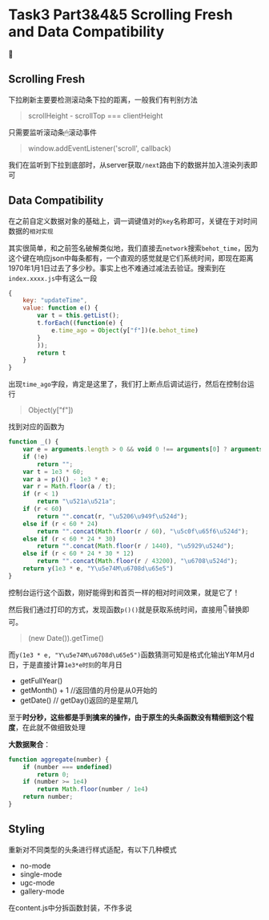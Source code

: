 # Task3 Part3&4&5 Scrolling Fresh and Data Compatibility

🔧

## Scrolling Fresh

下拉刷新主要要检测滚动条下拉的距离，一般我们有判别方法

> scrollHeight - scrollTop === clientHeight

只需要监听滚动条🖱滚动事件

> window.addEventListener('scroll', callback)

我们在监听到下拉到底部时，从server获取`/next`路由下的数据并加入渲染列表即可

## Data Compatibility

在之前自定义数据对象的基础上，调一调键值对的`key`名称即可，关键在于对时间数据的`相对实现`

其实很简单，和之前签名破解类似地，我们直接去`network`搜索`behot_time`，因为这个键在响应json中每条都有，一个直观的感觉就是它们系统时间，即现在距离1970年1月1日过去了多少秒。事实上也不难通过减法去验证。搜索到在`index.xxxx.js`中有这么一段

```js
{
    key: "updateTime",
    value: function e() {
        var t = this.getList();
        t.forEach((function(e) {
            e.time_ago = Object(y["f"])(e.behot_time)
        }
        ));
        return t
    }
}
```

出现`time_ago`字段，肯定是这里了，我们打上断点后调试运行，然后在控制台运行

> Object(y["f"])

找到对应的函数为

```js
function _() {
    var e = arguments.length > 0 && void 0 !== arguments[0] ? arguments[0] : 0;
    if (!e)
        return "";
    var t = 1e3 * 60;
    var a = p()() - 1e3 * e;
    var r = Math.floor(a / t);
    if (r < 1)
        return "\u521a\u521a";
    if (r < 60)
        return "".concat(r, "\u5206\u949f\u524d");
    else if (r < 60 * 24)
        return "".concat(Math.floor(r / 60), "\u5c0f\u65f6\u524d");
    else if (r < 60 * 24 * 30)
        return "".concat(Math.floor(r / 1440), "\u5929\u524d");
    else if (r < 60 * 24 * 30 * 12)
        return "".concat(Math.floor(r / 43200), "\u6708\u524d");
    return y(1e3 * e, "Y\u5e74M\u6708d\u65e5")
}
```

控制台运行这个函数，刚好能得到和首页一样的相对时间效果，就是它了！

然后我们通过打印的方式，发现函数`p()()`就是获取系统时间，直接用👇替换即可。

> (new Date()).getTime()

而`y(1e3 * e, "Y\u5e74M\u6708d\u65e5")`函数猜测可知是格式化输出Y年M月d日，于是直接计算`1e3*e时刻`的年月日

- getFullYear()
- getMonth() + 1 //返回值的月份是从0开始的
- getDate() // getDay()返回的是星期几

至于**时分秒，这些都是手到擒来的操作，由于原生的头条函数没有精细到这个程度**，在此就不做细致处理

**大数据聚合**：

```js
function aggregate(number) {
    if (number === undefined)
        return 0;
    if (number >= 1e4)
        return Math.floor(number / 1e4)
    return number;
}
```

## Styling

重新对不同类型的头条进行样式适配，有以下几种模式

- no-mode
- single-mode
- ugc-mode
- gallery-mode

在content.js中分拆函数封装，不作多说
